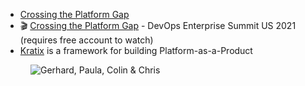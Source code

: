 - [Crossing the Platform Gap](https://www.syntasso.io/post/crossing-the-platform-gap)
- 🎬 [Crossing the Platform Gap](https://videos.itrevolution.com/watch/621617595/) - DevOps Enterprise Summit US 2021 (requires free account to watch)
- [Kratix](https://github.com/syntasso/kratix) is a framework for building Platform-as-a-Product

<figure class="richtext-figure richtext-figure--full">
  <img src="https://changelog-assets.s3.amazonaws.com/shipit/shipit-32--chris-colin-paula.jpg" alt="Gerhard, Paula, Colin & Chris" loading="lazy">
</figure>